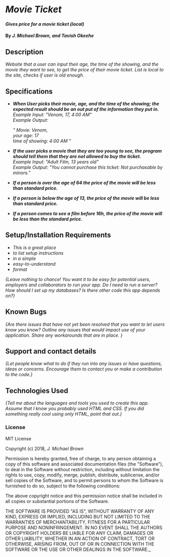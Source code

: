 # _Movie Ticket_

#### _Gives price for a movie ticket (local)_

#### By _**J. Michael Brown, and Tavish Okeehe**_

## Description

_Website that a user can input their age, the time of the showing, and the movie they want to see, to get the price of their movie ticket. List is local to the site, checks if user is old enough._

## Specifications
* _**When User picks their movie, age, and the time of the showing; the expected result should be an out put of the information they put in.**_  
_Example Input: "Venom, 17, 4:00 AM"_  
_Example Output:_

  _"
  Movie: Venom,    
  your age: 17   
  time of showing: 4:00 AM
  "_

* _**If the user picks a movie that they are too young to see, the program should tell them that they are not allowed to buy the ticket.**_  
_Example Input: "Adult Film, 13 years old"_  
_Example Output: "You cannot purchase this ticket: Not purchasable by minors."_

* _**If a person is over the age of 64 the price of the movie will be less than standard price.**_

* _**If a person is below the age of 13, the price of the movie will be less than standard price.**_

* _**If a person comes to see a film before 16h, the price of the movie will be less than the standard price.**_

## Setup/Installation Requirements

* _This is a great place_
* _to list setup instructions_
* _in a simple_
* _easy-to-understand_
* _format_

_{Leave nothing to chance! You want it to be easy for potential users, employers and collaborators to run your app. Do I need to run a server? How should I set up my databases? Is there other code this app depends on?}_

## Known Bugs

_{Are there issues that have not yet been resolved that you want to let users know you know?  Outline any issues that would impact use of your application.  Share any workarounds that are in place. }_

## Support and contact details

_{Let people know what to do if they run into any issues or have questions, ideas or concerns.  Encourage them to contact you or make a contribution to the code.}_

## Technologies Used

_{Tell me about the languages and tools you used to create this app. Assume that I know you probably used HTML and CSS. If you did something really cool using only HTML, point that out.}_

### License

MIT License

Copyright (c) 2018, _J. Michael Brown_  

Permission is hereby granted, free of charge, to any person obtaining a copy
of this software and associated documentation files (the "Software"), to deal
in the Software without restriction, including without limitation the rights
to use, copy, modify, merge, publish, distribute, sublicense, and/or sell
copies of the Software, and to permit persons to whom the Software is
furnished to do so, subject to the following conditions:  

The above copyright notice and this permission notice shall be included in all
copies or substantial portions of the Software.

THE SOFTWARE IS PROVIDED "AS IS", WITHOUT WARRANTY OF ANY KIND, EXPRESS OR
IMPLIED, INCLUDING BUT NOT LIMITED TO THE WARRANTIES OF MERCHANTABILITY,
FITNESS FOR A PARTICULAR PURPOSE AND NONINFRINGEMENT. IN NO EVENT SHALL THE
AUTHORS OR COPYRIGHT HOLDERS BE LIABLE FOR ANY CLAIM, DAMAGES OR OTHER
LIABILITY, WHETHER IN AN ACTION OF CONTRACT, TORT OR OTHERWISE, ARISING FROM,
OUT OF OR IN CONNECTION WITH THE SOFTWARE OR THE USE OR OTHER DEALINGS IN THE
SOFTWARE._
